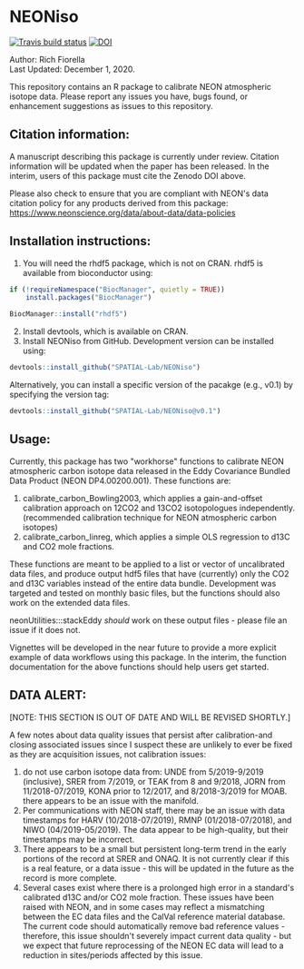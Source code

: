 # NEONiso

<!-- badges: start -->
  [![Travis build status](https://travis-ci.org/SPATIAL-Lab/NEONiso.svg?branch=master)](https://travis-ci.org/SPATIAL-Lab/NEONiso) [![DOI](https://zenodo.org/badge/188347333.svg)](https://zenodo.org/badge/latestdoi/188347333)
  
  <!-- badges: end -->

Author: Rich Fiorella \
Last Updated: December 1, 2020.

This repository contains an R package to calibrate NEON atmospheric isotope data. 
Please report any issues you have, bugs found, or enhancement suggestions as issues to this repository.

## Citation information:
A manuscript describing this package is currently under review. Citation information will
be updated when the paper has been released. In the interim, users of this package must
cite the Zenodo DOI above.

Please also check to ensure that you are compliant with NEON's data citation policy for any
products derived from this package: https://www.neonscience.org/data/about-data/data-policies

## Installation instructions:
1) You will need the rhdf5 package, which is not on CRAN. rhdf5 is available from bioconductor using:
```R
if (!requireNamespace("BiocManager", quietly = TRUE))
    install.packages("BiocManager")

BiocManager::install("rhdf5")
```
2) Install devtools, which is available on CRAN.
3) Install NEONiso from GitHub. Development version can be installed using:
```R
devtools::install_github("SPATIAL-Lab/NEONiso")
```
Alternatively, you can install a specific version of the pacakge (e.g., v0.1)
by specifying the version tag:
```R
devtools::install_github("SPATIAL-Lab/NEONiso@v0.1")
```

## Usage:

Currently, this package has two "workhorse" functions to calibrate NEON atmospheric carbon
isotope data released in the Eddy Covariance Bundled Data Product (NEON DP4.00200.001). These functions are:
1) calibrate_carbon_Bowling2003, which applies a gain-and-offset calibration approach on 12CO2 and 13CO2 
isotopologues independently. (recommended calibration technique for NEON atmospheric carbon isotopes)
2) calibrate_carbon_linreg, which applies a simple OLS regression to d13C and CO2 mole fractions.

These functions are meant to be applied to a list or vector of uncalibrated data files, and produce output hdf5 files
that have (currently) only the CO2 and d13C variables instead of the entire data bundle. Development was targeted and 
tested on monthly basic files, but the functions should also work on the extended data files.

neonUtilities:::stackEddy *should* work on these output files - please file an issue if it does not.

Vignettes will be developed in the near future to provide a more explicit example of data workflows using this package.
In the interim, the function documentation for the above functions should help users get started.

## DATA ALERT:
[NOTE: THIS SECTION IS OUT OF DATE AND WILL BE REVISED SHORTLY.]

A few notes about data quality issues that persist after calibration-and closing associated issues since I suspect these are unlikely to ever be fixed as they are acquisition issues, not calibration issues: 

1. do not use carbon isotope data from: UNDE from 5/2019-9/2019 (inclusive), SRER from 7/2019, or TEAK from 8 and 9/2018, JORN from 11/2018-07/2019, KONA prior to 12/2017, and 8/2018-3/2019 for MOAB. there appears to be an issue with the manifold.
2. Per communications with NEON staff, there may be an issue with data timestamps for HARV (10/2018-07/2019), RMNP (01/2018-07/2018), and NIWO (04/2019-05/2019). The data appear to be high-quality, but their timestamps may be incorrect.
3. There appears to be a small but persistent long-term trend in the early portions of the record at SRER and ONAQ. It is not currently clear if this is a real feature, or a data issue - this will be updated in the future as the record is more complete.
4. Several cases exist where there is a prolonged high error in a standard's calibrated d13C and/or CO2 mole fraction. These issues have been raised with NEON, and in some cases may reflect a mismatching between the EC data files and the CalVal reference material database. The current code should automatically remove bad reference values - therefore, this issue shouldn't severely impact current data quality - but we expect that future reprocessing of the NEON EC data will lead to a reduction in sites/periods affected by this issue.

